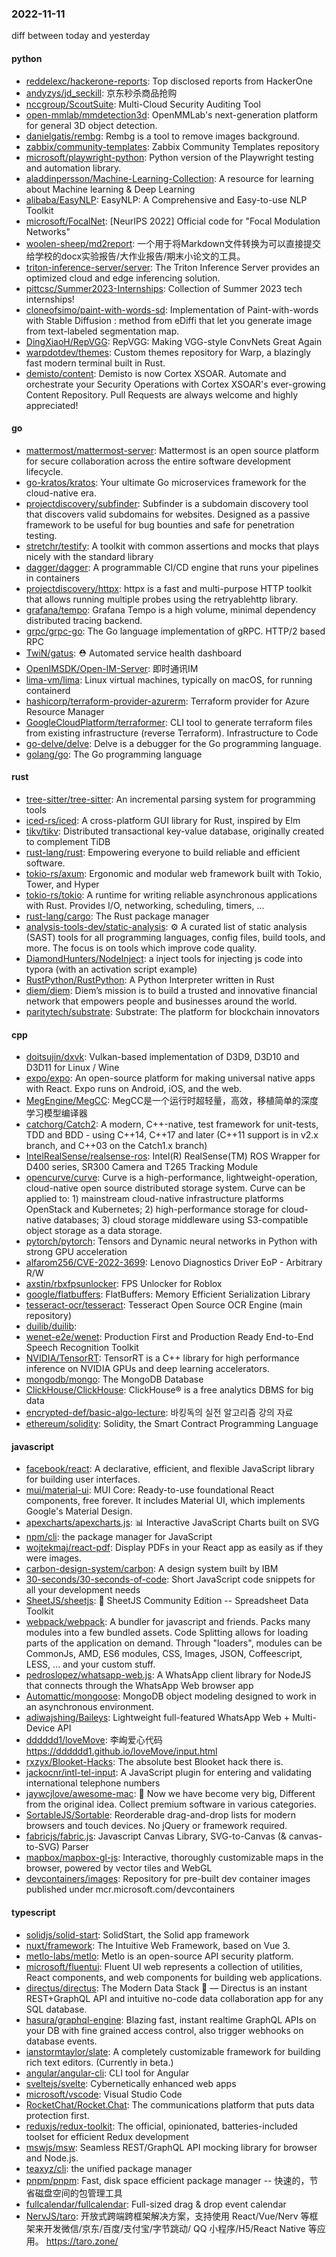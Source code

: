 ### 2022-11-11
diff between today and yesterday

#### python
* [reddelexc/hackerone-reports](https://github.com/reddelexc/hackerone-reports): Top disclosed reports from HackerOne
* [andyzys/jd_seckill](https://github.com/andyzys/jd_seckill): 京东秒杀商品抢购
* [nccgroup/ScoutSuite](https://github.com/nccgroup/ScoutSuite): Multi-Cloud Security Auditing Tool
* [open-mmlab/mmdetection3d](https://github.com/open-mmlab/mmdetection3d): OpenMMLab's next-generation platform for general 3D object detection.
* [danielgatis/rembg](https://github.com/danielgatis/rembg): Rembg is a tool to remove images background.
* [zabbix/community-templates](https://github.com/zabbix/community-templates): Zabbix Community Templates repository
* [microsoft/playwright-python](https://github.com/microsoft/playwright-python): Python version of the Playwright testing and automation library.
* [aladdinpersson/Machine-Learning-Collection](https://github.com/aladdinpersson/Machine-Learning-Collection): A resource for learning about Machine learning & Deep Learning
* [alibaba/EasyNLP](https://github.com/alibaba/EasyNLP): EasyNLP: A Comprehensive and Easy-to-use NLP Toolkit
* [microsoft/FocalNet](https://github.com/microsoft/FocalNet): [NeurIPS 2022] Official code for "Focal Modulation Networks"
* [woolen-sheep/md2report](https://github.com/woolen-sheep/md2report): 一个用于将Markdown文件转换为可以直接提交给学校的docx实验报告/大作业报告/期末小论文的工具。
* [triton-inference-server/server](https://github.com/triton-inference-server/server): The Triton Inference Server provides an optimized cloud and edge inferencing solution.
* [pittcsc/Summer2023-Internships](https://github.com/pittcsc/Summer2023-Internships): Collection of Summer 2023 tech internships!
* [cloneofsimo/paint-with-words-sd](https://github.com/cloneofsimo/paint-with-words-sd): Implementation of Paint-with-words with Stable Diffusion : method from eDiffi that let you generate image from text-labeled segmentation map.
* [DingXiaoH/RepVGG](https://github.com/DingXiaoH/RepVGG): RepVGG: Making VGG-style ConvNets Great Again
* [warpdotdev/themes](https://github.com/warpdotdev/themes): Custom themes repository for Warp, a blazingly fast modern terminal built in Rust.
* [demisto/content](https://github.com/demisto/content): Demisto is now Cortex XSOAR. Automate and orchestrate your Security Operations with Cortex XSOAR's ever-growing Content Repository. Pull Requests are always welcome and highly appreciated!

#### go
* [mattermost/mattermost-server](https://github.com/mattermost/mattermost-server): Mattermost is an open source platform for secure collaboration across the entire software development lifecycle.
* [go-kratos/kratos](https://github.com/go-kratos/kratos): Your ultimate Go microservices framework for the cloud-native era.
* [projectdiscovery/subfinder](https://github.com/projectdiscovery/subfinder): Subfinder is a subdomain discovery tool that discovers valid subdomains for websites. Designed as a passive framework to be useful for bug bounties and safe for penetration testing.
* [stretchr/testify](https://github.com/stretchr/testify): A toolkit with common assertions and mocks that plays nicely with the standard library
* [dagger/dagger](https://github.com/dagger/dagger): A programmable CI/CD engine that runs your pipelines in containers
* [projectdiscovery/httpx](https://github.com/projectdiscovery/httpx): httpx is a fast and multi-purpose HTTP toolkit that allows running multiple probes using the retryablehttp library.
* [grafana/tempo](https://github.com/grafana/tempo): Grafana Tempo is a high volume, minimal dependency distributed tracing backend.
* [grpc/grpc-go](https://github.com/grpc/grpc-go): The Go language implementation of gRPC. HTTP/2 based RPC
* [TwiN/gatus](https://github.com/TwiN/gatus): ⛑ Automated service health dashboard
* [OpenIMSDK/Open-IM-Server](https://github.com/OpenIMSDK/Open-IM-Server): 即时通讯IM
* [lima-vm/lima](https://github.com/lima-vm/lima): Linux virtual machines, typically on macOS, for running containerd
* [hashicorp/terraform-provider-azurerm](https://github.com/hashicorp/terraform-provider-azurerm): Terraform provider for Azure Resource Manager
* [GoogleCloudPlatform/terraformer](https://github.com/GoogleCloudPlatform/terraformer): CLI tool to generate terraform files from existing infrastructure (reverse Terraform). Infrastructure to Code
* [go-delve/delve](https://github.com/go-delve/delve): Delve is a debugger for the Go programming language.
* [golang/go](https://github.com/golang/go): The Go programming language

#### rust
* [tree-sitter/tree-sitter](https://github.com/tree-sitter/tree-sitter): An incremental parsing system for programming tools
* [iced-rs/iced](https://github.com/iced-rs/iced): A cross-platform GUI library for Rust, inspired by Elm
* [tikv/tikv](https://github.com/tikv/tikv): Distributed transactional key-value database, originally created to complement TiDB
* [rust-lang/rust](https://github.com/rust-lang/rust): Empowering everyone to build reliable and efficient software.
* [tokio-rs/axum](https://github.com/tokio-rs/axum): Ergonomic and modular web framework built with Tokio, Tower, and Hyper
* [tokio-rs/tokio](https://github.com/tokio-rs/tokio): A runtime for writing reliable asynchronous applications with Rust. Provides I/O, networking, scheduling, timers, ...
* [rust-lang/cargo](https://github.com/rust-lang/cargo): The Rust package manager
* [analysis-tools-dev/static-analysis](https://github.com/analysis-tools-dev/static-analysis): ⚙️ A curated list of static analysis (SAST) tools for all programming languages, config files, build tools, and more. The focus is on tools which improve code quality.
* [DiamondHunters/NodeInject](https://github.com/DiamondHunters/NodeInject): a inject tools for injecting js code into typora (with an activation script example)
* [RustPython/RustPython](https://github.com/RustPython/RustPython): A Python Interpreter written in Rust
* [diem/diem](https://github.com/diem/diem): Diem’s mission is to build a trusted and innovative financial network that empowers people and businesses around the world.
* [paritytech/substrate](https://github.com/paritytech/substrate): Substrate: The platform for blockchain innovators

#### cpp
* [doitsujin/dxvk](https://github.com/doitsujin/dxvk): Vulkan-based implementation of D3D9, D3D10 and D3D11 for Linux / Wine
* [expo/expo](https://github.com/expo/expo): An open-source platform for making universal native apps with React. Expo runs on Android, iOS, and the web.
* [MegEngine/MegCC](https://github.com/MegEngine/MegCC): MegCC是一个运行时超轻量，高效，移植简单的深度学习模型编译器
* [catchorg/Catch2](https://github.com/catchorg/Catch2): A modern, C++-native, test framework for unit-tests, TDD and BDD - using C++14, C++17 and later (C++11 support is in v2.x branch, and C++03 on the Catch1.x branch)
* [IntelRealSense/realsense-ros](https://github.com/IntelRealSense/realsense-ros): Intel(R) RealSense(TM) ROS Wrapper for D400 series, SR300 Camera and T265 Tracking Module
* [opencurve/curve](https://github.com/opencurve/curve): Curve is a high-performance, lightweight-operation, cloud-native open source distributed storage system. Curve can be applied to: 1) mainstream cloud-native infrastructure platforms OpenStack and Kubernetes; 2) high-performance storage for cloud-native databases; 3) cloud storage middleware using S3-compatible object storage as a data storage.
* [pytorch/pytorch](https://github.com/pytorch/pytorch): Tensors and Dynamic neural networks in Python with strong GPU acceleration
* [alfarom256/CVE-2022-3699](https://github.com/alfarom256/CVE-2022-3699): Lenovo Diagnostics Driver EoP - Arbitrary R/W
* [axstin/rbxfpsunlocker](https://github.com/axstin/rbxfpsunlocker): FPS Unlocker for Roblox
* [google/flatbuffers](https://github.com/google/flatbuffers): FlatBuffers: Memory Efficient Serialization Library
* [tesseract-ocr/tesseract](https://github.com/tesseract-ocr/tesseract): Tesseract Open Source OCR Engine (main repository)
* [duilib/duilib](https://github.com/duilib/duilib): 
* [wenet-e2e/wenet](https://github.com/wenet-e2e/wenet): Production First and Production Ready End-to-End Speech Recognition Toolkit
* [NVIDIA/TensorRT](https://github.com/NVIDIA/TensorRT): TensorRT is a C++ library for high performance inference on NVIDIA GPUs and deep learning accelerators.
* [mongodb/mongo](https://github.com/mongodb/mongo): The MongoDB Database
* [ClickHouse/ClickHouse](https://github.com/ClickHouse/ClickHouse): ClickHouse® is a free analytics DBMS for big data
* [encrypted-def/basic-algo-lecture](https://github.com/encrypted-def/basic-algo-lecture): 바킹독의 실전 알고리즘 강의 자료
* [ethereum/solidity](https://github.com/ethereum/solidity): Solidity, the Smart Contract Programming Language

#### javascript
* [facebook/react](https://github.com/facebook/react): A declarative, efficient, and flexible JavaScript library for building user interfaces.
* [mui/material-ui](https://github.com/mui/material-ui): MUI Core: Ready-to-use foundational React components, free forever. It includes Material UI, which implements Google's Material Design.
* [apexcharts/apexcharts.js](https://github.com/apexcharts/apexcharts.js): 📊 Interactive JavaScript Charts built on SVG
* [npm/cli](https://github.com/npm/cli): the package manager for JavaScript
* [wojtekmaj/react-pdf](https://github.com/wojtekmaj/react-pdf): Display PDFs in your React app as easily as if they were images.
* [carbon-design-system/carbon](https://github.com/carbon-design-system/carbon): A design system built by IBM
* [30-seconds/30-seconds-of-code](https://github.com/30-seconds/30-seconds-of-code): Short JavaScript code snippets for all your development needs
* [SheetJS/sheetjs](https://github.com/SheetJS/sheetjs): 📗 SheetJS Community Edition -- Spreadsheet Data Toolkit
* [webpack/webpack](https://github.com/webpack/webpack): A bundler for javascript and friends. Packs many modules into a few bundled assets. Code Splitting allows for loading parts of the application on demand. Through "loaders", modules can be CommonJs, AMD, ES6 modules, CSS, Images, JSON, Coffeescript, LESS, ... and your custom stuff.
* [pedroslopez/whatsapp-web.js](https://github.com/pedroslopez/whatsapp-web.js): A WhatsApp client library for NodeJS that connects through the WhatsApp Web browser app
* [Automattic/mongoose](https://github.com/Automattic/mongoose): MongoDB object modeling designed to work in an asynchronous environment.
* [adiwajshing/Baileys](https://github.com/adiwajshing/Baileys): Lightweight full-featured WhatsApp Web + Multi-Device API
* [dddddd1/loveMove](https://github.com/dddddd1/loveMove): 李峋爱心代码 https://dddddd1.github.io/loveMove/input.html
* [rxzyx/Blooket-Hacks](https://github.com/rxzyx/Blooket-Hacks): The absolute best Blooket hack there is.
* [jackocnr/intl-tel-input](https://github.com/jackocnr/intl-tel-input): A JavaScript plugin for entering and validating international telephone numbers
* [jaywcjlove/awesome-mac](https://github.com/jaywcjlove/awesome-mac):  Now we have become very big, Different from the original idea. Collect premium software in various categories.
* [SortableJS/Sortable](https://github.com/SortableJS/Sortable): Reorderable drag-and-drop lists for modern browsers and touch devices. No jQuery or framework required.
* [fabricjs/fabric.js](https://github.com/fabricjs/fabric.js): Javascript Canvas Library, SVG-to-Canvas (& canvas-to-SVG) Parser
* [mapbox/mapbox-gl-js](https://github.com/mapbox/mapbox-gl-js): Interactive, thoroughly customizable maps in the browser, powered by vector tiles and WebGL
* [devcontainers/images](https://github.com/devcontainers/images): Repository for pre-built dev container images published under mcr.microsoft.com/devcontainers

#### typescript
* [solidjs/solid-start](https://github.com/solidjs/solid-start): SolidStart, the Solid app framework
* [nuxt/framework](https://github.com/nuxt/framework): The Intuitive Web Framework, based on Vue 3.
* [metlo-labs/metlo](https://github.com/metlo-labs/metlo): Metlo is an open-source API security platform.
* [microsoft/fluentui](https://github.com/microsoft/fluentui): Fluent UI web represents a collection of utilities, React components, and web components for building web applications.
* [directus/directus](https://github.com/directus/directus): The Modern Data Stack 🐰 — Directus is an instant REST+GraphQL API and intuitive no-code data collaboration app for any SQL database.
* [hasura/graphql-engine](https://github.com/hasura/graphql-engine): Blazing fast, instant realtime GraphQL APIs on your DB with fine grained access control, also trigger webhooks on database events.
* [ianstormtaylor/slate](https://github.com/ianstormtaylor/slate): A completely customizable framework for building rich text editors. (Currently in beta.)
* [angular/angular-cli](https://github.com/angular/angular-cli): CLI tool for Angular
* [sveltejs/svelte](https://github.com/sveltejs/svelte): Cybernetically enhanced web apps
* [microsoft/vscode](https://github.com/microsoft/vscode): Visual Studio Code
* [RocketChat/Rocket.Chat](https://github.com/RocketChat/Rocket.Chat): The communications platform that puts data protection first.
* [reduxjs/redux-toolkit](https://github.com/reduxjs/redux-toolkit): The official, opinionated, batteries-included toolset for efficient Redux development
* [mswjs/msw](https://github.com/mswjs/msw): Seamless REST/GraphQL API mocking library for browser and Node.js.
* [teaxyz/cli](https://github.com/teaxyz/cli): the unified package manager
* [pnpm/pnpm](https://github.com/pnpm/pnpm): Fast, disk space efficient package manager -- 快速的，节省磁盘空间的包管理工具
* [fullcalendar/fullcalendar](https://github.com/fullcalendar/fullcalendar): Full-sized drag & drop event calendar
* [NervJS/taro](https://github.com/NervJS/taro): 开放式跨端跨框架解决方案，支持使用 React/Vue/Nerv 等框架来开发微信/京东/百度/支付宝/字节跳动/ QQ 小程序/H5/React Native 等应用。 https://taro.zone/
